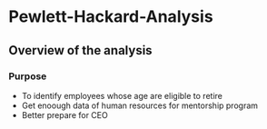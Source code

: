 # Pewlett-Hackard-Analysis

## Overview of the analysis

### Purpose
  - To identify employees whose age are eligible to retire
  - Get enoough data of human resources for mentorship program
  - Better prepare for CEO

## 

